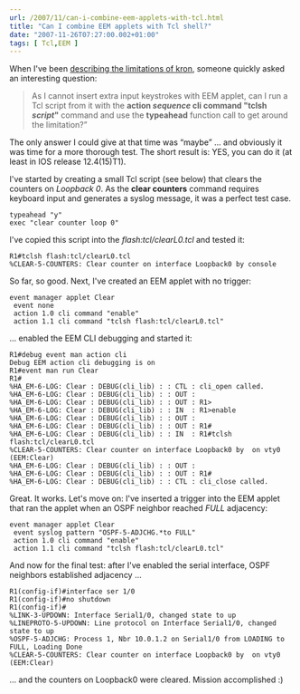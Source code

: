```yaml
---
url: /2007/11/can-i-combine-eem-applets-with-tcl.html
title: "Can I combine EEM applets with Tcl shell?"
date: "2007-11-26T07:27:00.002+01:00"
tags: [ Tcl,EEM ]
---
```


When I've been [describing the limitations of kron](/2007/11/kron-poor-man-cron.html), someone quickly asked an interesting question:

> As I cannot insert extra input keystrokes with EEM applet, can I run a Tcl script from it with the **action *sequence* cli command "tclsh *script*"** command and use the **typeahead** function call to get around the limitation?” 

The only answer I could give at that time was “maybe” … and obviously it was time for a more thorough test. The short result is: YES, you can do it (at least in IOS release 12.4(15)T1).
<!--more-->
I've started by creating a small Tcl script (see below) that clears the counters on *Loopback 0*. As the **clear counters** command requires keyboard input and generates a syslog message, it was a perfect test case.

``` code
typeahead "y"
exec "clear counter loop 0"
```

I've copied this script into the *flash:tcl/clearL0.tcl* and tested it:

``` code
R1#tclsh flash:tcl/clearL0.tcl
%CLEAR-5-COUNTERS: Clear counter on interface Loopback0 by console
```

So far, so good. Next, I've created an EEM applet with no trigger:

``` code
event manager applet Clear
 event none
 action 1.0 cli command "enable"
 action 1.1 cli command "tclsh flash:tcl/clearL0.tcl"
```

… enabled the EEM CLI debugging and started it:

``` code
R1#debug event man action cli
Debug EEM action cli debugging is on
R1#event man run Clear
R1#
%HA_EM-6-LOG: Clear : DEBUG(cli_lib) : : CTL : cli_open called.
%HA_EM-6-LOG: Clear : DEBUG(cli_lib) : : OUT :
%HA_EM-6-LOG: Clear : DEBUG(cli_lib) : : OUT : R1>
%HA_EM-6-LOG: Clear : DEBUG(cli_lib) : : IN  : R1>enable
%HA_EM-6-LOG: Clear : DEBUG(cli_lib) : : OUT :
%HA_EM-6-LOG: Clear : DEBUG(cli_lib) : : OUT : R1#
%HA_EM-6-LOG: Clear : DEBUG(cli_lib) : : IN  : R1#tclsh flash:tcl/clearL0.tcl
%CLEAR-5-COUNTERS: Clear counter on interface Loopback0 by  on vty0 (EEM:Clear)
%HA_EM-6-LOG: Clear : DEBUG(cli_lib) : : OUT :
%HA_EM-6-LOG: Clear : DEBUG(cli_lib) : : OUT : R1#
%HA_EM-6-LOG: Clear : DEBUG(cli_lib) : : CTL : cli_close called.
```

Great. It works. Let's move on: I've inserted a trigger into the EEM applet that ran the applet when an OSPF neighbor reached *FULL* adjacency:

``` code
event manager applet Clear
 event syslog pattern "OSPF-5-ADJCHG.*to FULL"
 action 1.0 cli command "enable"
 action 1.1 cli command "tclsh flash:tcl/clearL0.tcl"
```

And now for the final test: after I've enabled the serial interface, OSPF neighbors established adjacency …

``` code
R1(config-if)#interface ser 1/0
R1(config-if)#no shutdown
R1(config-if)#
%LINK-3-UPDOWN: Interface Serial1/0, changed state to up
%LINEPROTO-5-UPDOWN: Line protocol on Interface Serial1/0, changed state to up
%OSPF-5-ADJCHG: Process 1, Nbr 10.0.1.2 on Serial1/0 from LOADING to FULL, Loading Done
%CLEAR-5-COUNTERS: Clear counter on interface Loopback0 by  on vty0 (EEM:Clear)
```

… and the counters on Loopback0 were cleared. Mission accomplished :)
